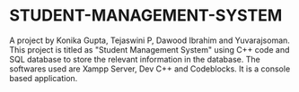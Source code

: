 # STUDENT-MANAGEMENT-SYSTEM
A project by Konika Gupta, Tejaswini P, Dawood Ibrahim and Yuvarajsoman.
This project is titled as "Student Management System" using C++ code and SQL database to store the relevant information in the database.
The softwares used are Xampp Server, Dev C++ and Codeblocks.
It is a console based application.
